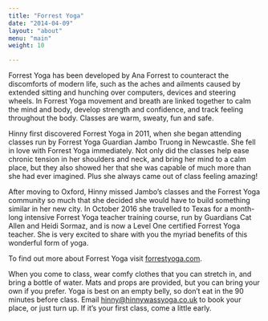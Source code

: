 ```yaml
---
title: "Forrest Yoga"
date: "2014-04-09"
layout: "about"
menu: "main"
weight: 10

---
```


Forrest Yoga has been developed by Ana Forrest to counteract the discomforts of modern life, such as the aches and ailments caused by extended sitting and hunching over computers, devices and steering wheels.  In Forrest Yoga movement and breath are linked together to calm the mind and body, develop strength and confidence, and track feeling throughout the body.  Classes are warm, sweaty, fun and safe.

Hinny first discovered Forrest Yoga in 2011, when she began attending classes run by Forrest Yoga Guardian Jambo Truong in Newcastle.  She fell in love with Forrest Yoga immediately.  Not only did the classes help ease chronic tension in her shoulders and neck, and bring her mind to a calm place, but they also showed her that she was capable of much more than she had ever imagined.  Plus she always came out of class feeling amazing!

After moving to Oxford, Hinny missed Jambo&rsquo;s classes and the Forrest Yoga community so much that she decided she would have to build something similar in her new city.  In October 2016 she travelled to Texas for a month-long intensive Forrest Yoga teacher training course, run by Guardians Cat Allen and Heidi Sormaz, and is now a Level One certified Forrest Yoga teacher.  She is very excited to share with you the myriad benefits of this wonderful form of yoga.

To find out more about Forrest Yoga visit [forrestyoga.com](https://www.forrestyoga.com/).

When you come to class, wear comfy clothes that you can stretch in, and bring a bottle of water.  Mats and props are provided, but you can bring your own if you prefer.  Yoga is best on an empty belly, so don&rsquo;t eat in the 90 minutes before class. Email hinny@hinnywassyoga.co.uk to book your place, or just turn up.  If it&rsquo;s your first class, come a little early.</p>

